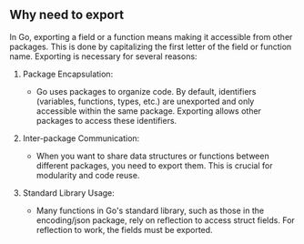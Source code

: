 
## Why need to export
In Go, exporting a field or a function means making it accessible from other packages. This is done by capitalizing the first letter of the field or function name. Exporting is necessary for several reasons:

1. Package Encapsulation:
   - Go uses packages to organize code. By default, identifiers (variables, functions, types, etc.) are unexported and only accessible within the same package. Exporting allows other packages to access these identifiers.

2. Inter-package Communication:
   - When you want to share data structures or functions between different packages, you need to export them. This is crucial for modularity and code reuse.

3. Standard Library Usage:
   - Many functions in Go's standard library, such as those in the encoding/json package, rely on reflection to access struct fields. For reflection to work, the fields must be exported.